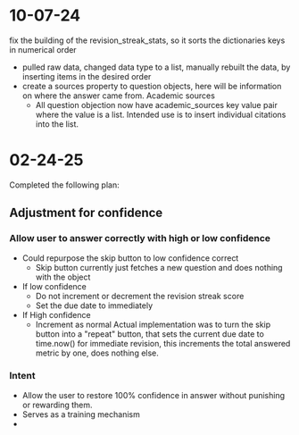 # 10-07-24
fix the building of the revision_streak_stats, so it sorts the dictionaries keys in numerical order
- pulled raw data, changed data type to a list, manually rebuilt the data, by inserting items in the desired order
- create a sources property to question objects, here will be information on where the answer came from. Academic sources
    - All question objection now have academic_sources key value pair where the value is a list. Intended use is to insert individual citations into the list.

# 02-24-25
Completed the following plan:

## Adjustment for confidence
### Allow user to answer correctly with high or low confidence
- Could repurpose the skip button to low confidence correct 
    - Skip button currently just fetches a new question and does nothing with the object
- If low confidence
    - Do not increment or decrement the revision streak score
    - Set the due date to immediately
- If High confidence
    - Increment as normal
Actual implementation was to turn the skip button into a "repeat" button, that sets the current due date to time.now() for immediate revision, this increments the total answered metric by one, does nothing else.

### Intent
- Allow the user to restore 100% confidence in answer without punishing or rewarding them. 
- Serves as a training mechanism
- 
